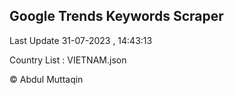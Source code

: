 

## Google Trends Keywords Scraper 
 
Last Update 31-07-2023 , 14:43:13

Country List :
VIETNAM.json



© Abdul Muttaqin 
